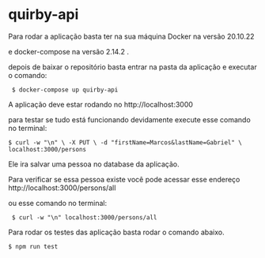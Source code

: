 # quirby-api

Para rodar a aplicação basta ter na sua máquina Docker na versão 20.10.22

e docker-compose na versão 2.14.2 .

depois de baixar o repositório basta entrar na pasta da aplicação e executar o comando: 

``` $ docker-compose up quirby-api```

A aplicação deve estar rodando no http://localhost:3000

para testar se tudo está funcionando devidamente execute esse comando no terminal:

```$ curl -w "\n" \ -X PUT \ -d "firstName=Marcos&lastName=Gabriel" \ localhost:3000/persons```

Ele ira salvar uma pessoa no database da aplicação.

Para verificar se essa pessoa existe você pode acessar esse endereço http://localhost:3000/persons/all

ou esse comando no terminal:

``` $ curl -w "\n" localhost:3000/persons/all```

Para rodar os testes das aplicação basta rodar o comando abaixo.

```$ npm run test```